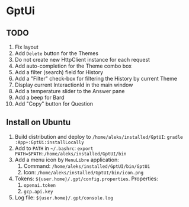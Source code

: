# GptUi

## TODO

1. Fix layout
2. Add `Delete` button for the Themes
3. Do not create new HttpClient instance for each request
4. Add auto-completion for the Theme combo box
5. Add a filter (search) field for History
6. Add a "Filter" check-box for filtering the History by current Theme
7. Display current InteractionId in the main window
8. Add a temperature slider to the Answer pane
9. Add a beep for Bard
10. Add "Copy" button for Question

## Install on Ubuntu

1. Build distribution and deploy to `/home/aleks/installed/GptUI`: `gradle :App+:GptUi:installLocally`
2. Add to `PATH` in `~/.bashrc`: `export PATH=$PATH:/home/aleks/installed/GptUI/bin`
3. Add a menu icon by `MenuLibre` application:
    1. Command: `/home/aleks/installed/GptUI/bin/GptUi`
    2. Icon: `/home/aleks/installed/GptUI/bin/icon.png`
4. Tokens: `${user.home}/.gpt/config.properties`. Properties:
   1. `openai.token`
   2. `gcp.api.key`
5. Log file: `${user.home}/.gpt/console.log`
